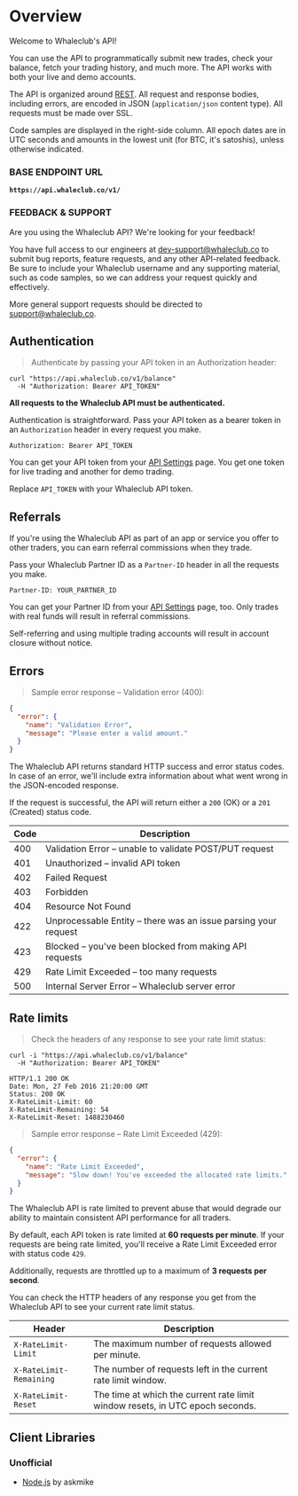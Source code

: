# Overview

Welcome to Whaleclub's API! 

You can use the API to programmatically submit new trades, check your balance, fetch your trading history, and much more. The API works with both your live and demo accounts.

The API is organized around <a href='https://en.wikipedia.org/wiki/Representational_State_Transfer' target='_blank'>REST</a>. All request and response bodies, including errors, are encoded in JSON (`application/json` content type). All requests must be made over SSL.

Code samples are displayed in the right-side column. All epoch dates are in UTC seconds and amounts in the lowest unit (for BTC, it's satoshis), unless otherwise indicated.

### BASE ENDPOINT URL

**`https://api.whaleclub.co/v1/`**

### FEEDBACK & SUPPORT

Are you using the Whaleclub API? We're looking for your feedback! 

You have full access to our engineers at [dev-support@whaleclub.co](mailto:dev-support@whaleclub.co) to submit bug reports, feature requests, and any other API-related feedback. Be sure to include your Whaleclub username and any supporting material, such as code samples, so we can address your request quickly and effectively.

More general support requests should be directed to [support@whaleclub.co](mailto:support@whaleclub.co).

## Authentication

> Authenticate by passing your API token in an Authorization header:

```shell
curl "https://api.whaleclub.co/v1/balance"
  -H "Authorization: Bearer API_TOKEN"
```

**All requests to the Whaleclub API must be authenticated.**

Authentication is straightforward. Pass your API token as a bearer token in an `Authorization` header in every request you make. 

`Authorization: Bearer API_TOKEN`

You can get your API token from your [API Settings](https://trade.whaleclub.co/settings/api) page. You get one token for live trading and another for demo trading.

<aside class="notice">
Replace <code>API_TOKEN</code> with your Whaleclub API token.
</aside>

## Referrals

If you're using the Whaleclub API as part of an app or service you offer to other traders, you can earn referral commissions when they trade.

Pass your Whaleclub Partner ID as a `Partner-ID` header in all the requests you make.

`Partner-ID: YOUR_PARTNER_ID`

You can get your Partner ID from your [API Settings](https://trade.whaleclub.co/settings/api) page, too. Only trades with real funds will result in referral commissions.

<aside class="warning">
Self-referring and using multiple trading accounts will result in account closure without notice.
</aside>

## Errors

> Sample error response – Validation error (400):

```json
{
  "error": {
    "name": "Validation Error",
    "message": "Please enter a valid amount."
  }
}
```

The Whaleclub API returns standard HTTP success and error status codes. In case of an error, we'll include extra information about what went wrong in the JSON-encoded response.

If the request is successful, the API will return either a `200` (OK) or a `201` (Created) status code. 

Code | Description
---------- | -------
400 | Validation Error – unable to validate POST/PUT request
401 | Unauthorized – invalid API token
402 | Failed Request
403 | Forbidden
404 | Resource Not Found
422 | Unprocessable Entity – there was an issue parsing your request
423 | Blocked – you've been blocked from making API requests
429 | Rate Limit Exceeded – too many requests
500 | Internal Server Error – Whaleclub server error

## Rate limits

> Check the headers of any response to see your rate limit status:

```shell
curl -i "https://api.whaleclub.co/v1/balance"
  -H "Authorization: Bearer API_TOKEN"

HTTP/1.1 200 OK
Date: Mon, 27 Feb 2016 21:20:00 GMT
Status: 200 OK
X-RateLimit-Limit: 60
X-RateLimit-Remaining: 54
X-RateLimit-Reset: 1488230460
```

> Sample error response – Rate Limit Exceeded (429):

```json
{
  "error": {
    "name": "Rate Limit Exceeded",
    "message": "Slow down! You've exceeded the allocated rate limits."
  }
}
```

The Whaleclub API is rate limited to prevent abuse that would degrade our ability to maintain consistent API performance for all traders. 

By default, each API token is rate limited at **60 requests per minute**. If your requests are being rate limited, you'll receive a Rate Limit Exceeded error with status code `429`.

Additionally, requests are throttled up to a maximum of **3 requests per second**.

You can check the HTTP headers of any response you get from the Whaleclub API to see your current rate limit status.

Header | Description
---------- | -------
<code>X-RateLimit-Limit</code> | The maximum number of requests allowed per minute.
<code>X-RateLimit-Remaining</code> | The number of requests left in the current rate limit window.
<code>X-RateLimit-Reset</code> | The time at which the current rate limit window resets, in UTC epoch seconds.

## Client Libraries

### Unofficial

* [Node.js](https://github.com/askmike/whaleclub) by askmike